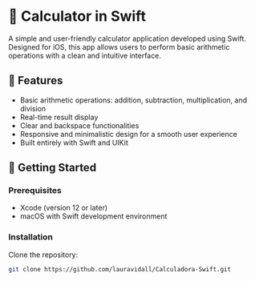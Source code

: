 # 🧮 Calculator in Swift

A simple and user-friendly calculator application developed using Swift. Designed for iOS, this app allows users to perform basic arithmetic operations with a clean and intuitive interface.

## 📱 Features

- Basic arithmetic operations: addition, subtraction, multiplication, and division
- Real-time result display
- Clear and backspace functionalities
- Responsive and minimalistic design for a smooth user experience
- Built entirely with Swift and UIKit

## 🚀 Getting Started

### Prerequisites

- Xcode (version 12 or later)
- macOS with Swift development environment

### Installation

Clone the repository:

   ```bash
   git clone https://github.com/lauravidall/Calculadora-Swift.git
   ```
